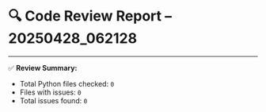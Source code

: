 # 🔍 Code Review Report – 20250428_062128

---

✅ **Review Summary:**
- Total Python files checked: `0`
- Files with issues: `0`
- Total issues found: `0`
